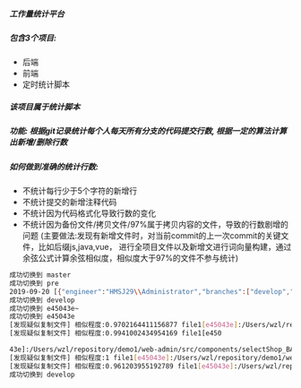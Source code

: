 ##### 工作量统计平台
##### 包含3个项目:
- 后端
- 前端
- 定时统计脚本

##### 该项目属于统计脚本

##### 功能: 根据git记录统计每个人每天所有分支的代码提交行数, 根据一定的算法计算出新增/删除行数
##### 如何做到准确的统计行数:
- 不统计每行少于5个字符的新增行
- 不统计提交的新增注释代码
- 不统计因为代码格式化导致行数的变化
- 不统计因为备份文件/拷贝文件/97%属于拷贝内容的文件，导致的行数剧增的问题 (主要做法:发现有新增文件时，对当前commit的上一次commit的关键文件，比如后缀js,java,vue，
进行全项目文件以及新增文进行词向量构建，通过余弦公式计算余弦相似度，相似度大于97%的文件不参与统计)

```bash
成功切换到 master
成功切换到 pre
2019-09-20 [{"engineer":"HMSJ29\\Administrator","branches":["develop","leo"],"date":"2019-09-20","add":0,"delete":0},{"engineer":"demo1","branches":["develop","leo","pre"],"date":"2019-09-20","add":0,"delete":0},{"engineer":"demo6","branches":["develop","leo"],"date":"2019-09-20","add":2978,"delete":487},{"engineer":"demo5","branches":["develop","leo","pre"],"date":"2019-09-20","add":0,"delete":0},{"engineer":"demo3","branches":["develop","leo","pre"],"date":"2019-09-20","add":0,"delete":0},{"engineer":"demo2","branches":["develop","leo","pre"],"date":"2019-09-20","add":0,"delete":0},{"engineer":"demo4","branches":["master"],"date":"2019-09-20","add":0,"delete":0}]
成功切换到 develop
成功切换到 e45043e~
成功切换到 e45043e
[发现疑似复制文件] 相似程度:0.9702164411156877 file1[e45043e]:/Users/wzl/repository/demo1/web-admin/src/components/selectShop_BACKUP_24020.vue @ file2[e45043e~]:/Users/wzl/repository/demo1/web-admin/src/components/selectShop.vue
[发现疑似复制文件] 相似程度:0.9941002434954169 file1[e450

43e]:/Users/wzl/repository/demo1/web-admin/src/components/selectShop_BASE_24020.vue @ file2[e45043e~]:/Users/wzl/repository/demo1/web-admin/src/components/selectShop.vue
[发现疑似复制文件] 相似程度:1 file1[e45043e]:/Users/wzl/repository/demo1/web-admin/src/components/selectShop_LOCAL_24020.vue @ file2[e45043e~]:/Users/wzl/repository/demo1/web-admin/src/components/selectShop.vue
[发现疑似复制文件] 相似程度:0.961203955192789 file1[e45043e]:/Users/wzl/repository/demo1/web-admin/src/components/selectShop_REMOTE_24020.vue @ file2[e45043e~]:/Users/wzl/repository/demo1/web-admin/src/components/selectShop.vue
成功切换到 develop
```
